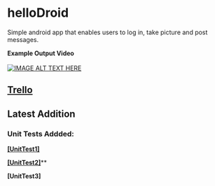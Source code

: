 # helloDroid

Simple android app that enables users to log in, take picture and post messages.

**Example Output Video**
<br></br>
[![IMAGE ALT TEXT HERE](http://img.youtube.com/vi/fz4XZ3MWlWE/0.jpg)](http://www.youtube.com/watch?v=fz4XZ3MWlWE)

## [Trello](https://trello.com/b/cjSwTxBu/homework2)

## Latest Addition

### Unit Tests Addded:

**[[UnitTest1]](https://github.com/angrySloth357/helloDroid/tree/master/%5BUnitTest1%5D)**

**[[UnitTest2]](https://github.com/angrySloth357/helloDroid/tree/master/%5BUnitTest2%5D)****

**[UnitTest3]**
